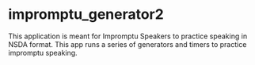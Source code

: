 # impromptu_generator2

This application is meant for Impromptu Speakers to practice speaking in NSDA format. 
This app runs a series of generators and timers to practice impromptu speaking.
